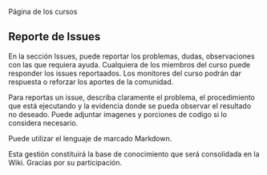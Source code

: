 Página de los cursos

## Reporte de Issues

En la sección Issues, puede reportar los problemas, dudas, observaciones con las que requiera ayuda.
Cualquiera de los miembros del curso puede responder los issues reportaados. Los monitores del curso podrán dar respuesta o reforzar los aportes de la comunidad.

Para reportas un issue, describa claramente el problema, el procedimiento que está ejecutando y la evidencia donde se pueda observar el resultado no deseado. Puede adjuntar imagenes y porciones de codigo si lo considera necesario.

Puede utilizar el lenguaje de marcado Markdown.

Esta gestión constituirá la base de conocimiento que será consolidada en la Wiki. Gracias por su participación.
